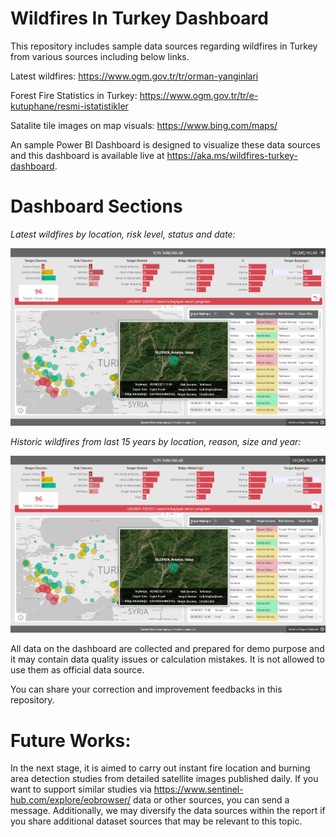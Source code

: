 # Wildfires In Turkey Dashboard

This repository includes sample data sources regarding wildfires in Turkey from various sources including below links. 

Latest wildfires:
https://www.ogm.gov.tr/tr/orman-yanginlari

Forest Fire Statistics in Turkey: 
https://www.ogm.gov.tr/tr/e-kutuphane/resmi-istatistikler

Satalite tile images on map visuals:
https://www.bing.com/maps/

An sample Power BI Dashboard is designed to visualize these data sources and this dashboard is available live at https://aka.ms/wildfires-turkey-dashboard.

# Dashboard Sections

_Latest wildfires by location, risk level, status and date:_

![](https://github.com/mustafaasiroglu/wildfires-turkey/blob/main/dashboard2.png)

_Historic wildfires from last 15 years by location, reason, size and year:_

![](https://github.com/mustafaasiroglu/wildfires-turkey/blob/main/dashboard2.png)

All data on the dashboard are collected and prepared for demo purpose and it may contain data quality issues or calculation mistakes. It is not allowed to use them as official data source.

You can share your correction and improvement feedbacks in this repository.

# Future Works:

In the next stage, it is aimed to carry out instant fire location and burning area detection studies from detailed satellite images published daily. If you want to support similar studies via https://www.sentinel-hub.com/explore/eobrowser/ data or other sources, you can send a message. Additionally, we may diversify the data sources within the report if you share additional dataset sources that may be relevant to this topic.

